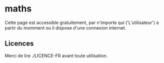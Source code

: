 # maths
Cette page est accessible gratuitement, par n'importe qui ('L'utilisateur') à partir du momment ou il dispose d'une connexion internet.
## Licences
Merci de lire ./LICENCE-FR avant toute utilisation.
